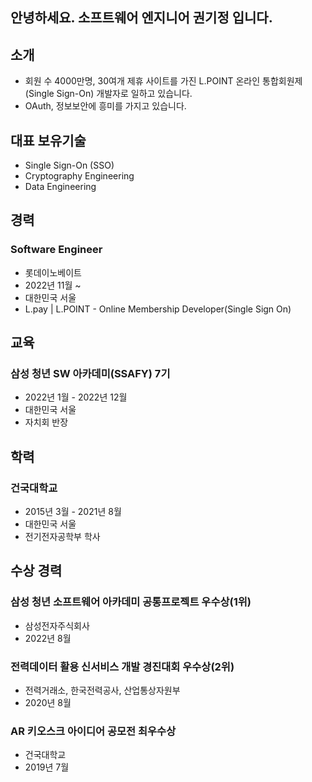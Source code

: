 ## 안녕하세요. 소프트웨어 엔지니어 권기정 입니다.

## 소개
- 회원 수 4000만명, 30여개 제휴 사이트를 가진 L.POINT 온라인 통합회원제(Single Sign-On) 개발자로 일하고 있습니다.
- OAuth, 정보보안에 흥미를 가지고 있습니다.

## 대표 보유기술
- Single Sign-On (SSO)
- Cryptography Engineering
- Data Engineering

## 경력
### Software Engineer
- 롯데이노베이트
- 2022년 11월 ~
- 대한민국 서울
- L.pay | L.POINT - Online Membership Developer(Single Sign On)

## 교육
### 삼성 청년 SW 아카데미(SSAFY) 7기
- 2022년 1월 - 2022년 12월
- 대한민국 서울
- 자치회 반장

## 학력
### 건국대학교
- 2015년 3월 - 2021년 8월
- 대한민국 서울
- 전기전자공학부 학사

## 수상 경력
### 삼성 청년 소프트웨어 아카데미 공통프로젝트 우수상(1위)
- 삼성전자주식회사
- 2022년 8월

### 전력데이터 활용 신서비스 개발 경진대회 우수상(2위)
- 전력거래소, 한국전력공사, 산업통상자원부
- 2020년 8월

### AR 키오스크 아이디어 공모전 최우수상
- 건국대학교
- 2019년 7월
